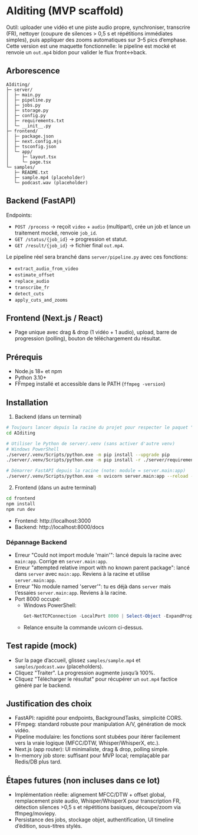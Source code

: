 # AIditing (MVP scaffold)

Outil: uploader une vidéo et une piste audio propre, synchroniser, transcrire (FR), nettoyer (coupure de silences > 0,5 s et répétitions immédiates simples), puis appliquer des zooms automatiques sur 3–5 pics d’emphase. Cette version est une maquette fonctionnelle: le pipeline est mocké et renvoie un `out.mp4` bidon pour valider le flux front↔back.

## Arborescence

```
AIditing/
├─ server/
│  ├─ main.py
│  ├─ pipeline.py
│  ├─ jobs.py
│  ├─ storage.py
│  ├─ config.py
│  ├─ requirements.txt
│  └─ __init__.py
├─ frontend/
│  ├─ package.json
│  ├─ next.config.mjs
│  ├─ tsconfig.json
│  └─ app/
│     ├─ layout.tsx
│     └─ page.tsx
└─ samples/
   ├─ README.txt
   ├─ sample.mp4 (placeholder)
   └─ podcast.wav (placeholder)
```

## Backend (FastAPI)

Endpoints:
- `POST /process` → reçoit `video` + `audio` (multipart), crée un job et lance un traitement mocké, renvoie `job_id`.
- `GET /status/{job_id}` → progression et statut.
- `GET /result/{job_id}` → fichier final `out.mp4`.

Le pipeline réel sera branché dans `server/pipeline.py` avec ces fonctions:
- `extract_audio_from_video`
- `estimate_offset`
- `replace_audio`
- `transcribe_fr`
- `detect_cuts`
- `apply_cuts_and_zooms`

## Frontend (Next.js / React)

- Page unique avec drag & drop (1 vidéo + 1 audio), upload, barre de progression (polling), bouton de téléchargement du résultat.

## Prérequis

- Node.js 18+ et npm
- Python 3.10+
- FFmpeg installé et accessible dans le PATH (`ffmpeg -version`)

## Installation

1) Backend (dans un terminal)

```bash
# Toujours lancer depuis la racine du projet pour respecter le paquet "server"
cd AIditing

# Utiliser le Python de server/.venv (sans activer d'autre venv)
# Windows PowerShell
./server/.venv/Scripts/python.exe -m pip install --upgrade pip
./server/.venv/Scripts/python.exe -m pip install -r ./server/requirements.txt

# Démarrer FastAPI depuis la racine (note: module = server.main:app)
./server/.venv/Scripts/python.exe -m uvicorn server.main:app --reload --port 8000
```

2) Frontend (dans un autre terminal)

```bash
cd frontend
npm install
npm run dev
```

- Frontend: http://localhost:3000
- Backend:  http://localhost:8000/docs

### Dépannage Backend

- Erreur "Could not import module 'main'": lancé depuis la racine avec `main:app`. Corrige en `server.main:app`.
- Erreur "attempted relative import with no known parent package": lancé dans `server` avec `main:app`. Reviens à la racine et utilise `server.main:app`.
- Erreur "No module named 'server'": tu es déjà dans `server` mais t’essaies `server.main:app`. Reviens à la racine.
- Port 8000 occupé:
  - Windows PowerShell:
    ```powershell
    Get-NetTCPConnection -LocalPort 8000 | Select-Object -ExpandProperty OwningProcess | Sort-Object -Unique | % { Stop-Process -Id $_ -Force }
    ```
  - Relance ensuite la commande uvicorn ci-dessus.

## Test rapide (mock)

- Sur la page d’accueil, glissez `samples/sample.mp4` et `samples/podcast.wav` (placeholders).
- Cliquez "Traiter". La progression augmente jusqu’à 100%.
- Cliquez "Télécharger le résultat" pour récupérer un `out.mp4` factice généré par le backend.

## Justification des choix

- FastAPI: rapidité pour endpoints, BackgroundTasks, simplicité CORS.
- FFmpeg: standard robuste pour manipulation A/V, génération de mock vidéo.
- Pipeline modulaire: les fonctions sont stubées pour itérer facilement vers la vraie logique (MFCC/DTW, Whisper/WhisperX, etc.).
- Next.js (app router): UI minimaliste, drag & drop, polling simple.
- In-memory job store: suffisant pour MVP local; remplaçable par Redis/DB plus tard.

## Étapes futures (non incluses dans ce lot)

- Implémentation réelle: alignement MFCC/DTW + offset global, remplacement piste audio, Whisper/WhisperX pour transcription FR, détection silences >0,5 s et répétitions basiques, découpe/zoom via ffmpeg/moviepy.
- Persistance des jobs, stockage objet, authentification, UI timeline d’édition, sous-titres stylés.

